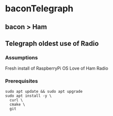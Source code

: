 # baconTelegraph
## bacon > Ham
## Telegraph oldest use of Radio

### Assumptions
Fresh install of RaspberryPi OS
Love of Ham Radio

### Prerequisites

```
sudo apt update && sudo apt upgrade
sudo apt install -y \
  curl \
  cmake \
  git
```

